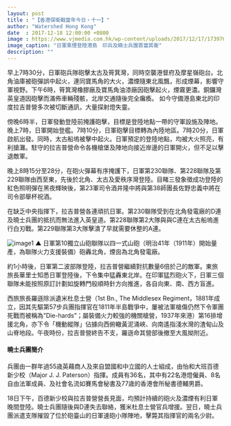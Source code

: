 ```yaml
---
layout: post
title : "【香港保衛戰當年今日・十一】"
author: "Watershed Hong Kong"
date  : 2017-12-18 12:00:00 +0800
image : https://www.vjmedia.com.hk/wp-content/uploads/2017/12/17/173970/201712_Onthisday_11.jpg
image_caption: "日軍乘煙登陸港島　印兵及曉士兵團首當其衝"
description: ""
---
```


早上7時30分，日軍砲兵隊砲擊太古及筲箕灣，同時空襲港督府及摩星嶺砲台。北角油庫被砲彈誤中起火，連同寶馬角的大火，濃煙隨東北風飄，形成煙幕，影響守軍視野。下午6時，筲箕灣橡膠廠及寶馬角油漆廠因砲擊起火，煙霧更濃。銅鑼灣英皇道因砲擊而滿佈車輛殘骸，北岸交通隨後完全癱瘓。 如今守備港島東北的印度拉吉普營多次被切斷通訊，大量探射燈失靈。

<!--more-->

傍晚6時半，日軍發動登陸前掩護砲擊，目標是登陸地點一帶的守軍設施及陣地。晚上7時，日軍開始登艦。7時10分，日軍砲擊目標轉為內陸地區。7時20分，日軍啟航出發。同時，太古船塢被擊中起火。日軍預定的登陸地點，均被大火照亮，有利搶灘。駐守的拉吉普營命令各機槍堡及陣地向接近岸邊的日軍開火，但不足以擊退敵軍。

晚上8時15分至28分，在砲火彈幕有序掩護下，日軍第230聯隊、第228聯隊及第229聯隊由西至東，先後於北角、太古及愛秩序灣登陸。目睹三發象徵成功登陸的紅色照明彈在黑夜輝映後，第23軍司令酒井隆中將與第38師團長佐野忠義中將在司令部舉杯祝酒。

在缺乏中央指揮下，拉吉普營各連頑抗日軍。第230聯隊受到在北角發電廠的D連及曉士兵團的抵抗而無法進入英皇道。第228聯隊第2大隊與與C連在太古船塢進行白刃戰。第229聯隊第3大隊擊潰了早就需要休整的A連。

![image1](https://www.vjmedia.com.hk/wp-content/uploads/2017/12/17/173970/201712_Onthisday_11_extra.jpg)
▲ 日軍第10獨立山砲聯隊以四一式山砲（明治41年（1911年）開始量產，為聯隊火力支援裝備）砲轟北角，煙囪為北角發電廠。

約1小時後，日軍第二波部隊登陸，拉吉普營繼續對抗數量6倍於己的敵軍。東旅旅長華里士知悉日軍登陸後，下令集中猛轟東北岸。在印軍猛烈砲火下，日軍三個聯隊未能按照原訂計劃如旋轉門般順時針方向推進，各自向東、南、西方盲進。

西旅旅長羅遜除派遺米杜息士營（1st Bn., The Middlesex Regiment，1881年成立，因其先驅第57步兵團指揮官在1811年半島戰爭中，屢被法軍槍傷仍然下令軍團死戰而被稱為”Die-hards”；屬裝備火力較強的機關槍營，1937年來港）第16排增援北角，亦下令「機動縱隊」佔據向西俯轍黃泥涌峽、向南遙指淺水灣的渣甸山及山脊地段。午夜時份，拉吉普營終告不支，羅遜命其營部後撤至大風拗附近。

#### 曉士兵團簡介

兵團由一群年過55歳英藉商人及來自盟國和中立國的人士組成，由怡和大班百德新少校（Major J. J. Paterson）指揮。成員有36名，其中有22名港燈僱員、8名自由法軍成員、及社會名流如賽馬會秘書及77歳的香港會所秘書德輔男爵。

18日下午，百德新少校與拉吉普營營長見面，均預計持續的砲火及濃煙有利日軍晚間登陸。曉士兵團隨後與D連失去聯絡，獲米杜息士營官兵增援。翌日，曉士兵團派遣支隊摧毀了位於砲臺山的日軍速砲小隊陣地，擊斃其指揮官的兩名少尉。

<!--END-->